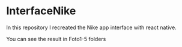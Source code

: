 # InterfaceNike
In this repository I recreated the Nike app interface with react native.


You can see the result in Foto1-5 folders
